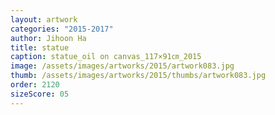 ```yaml
---
layout: artwork
categories: "2015-2017"
author: Jihoon Ha
title: statue
caption: statue_oil on canvas_117×91㎝_2015
image: /assets/images/artworks/2015/artwork083.jpg
thumb: /assets/images/artworks/2015/thumbs/artwork083.jpg
order: 2120
sizeScore: 05
---
```

